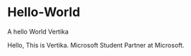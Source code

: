 # Hello-World
A hello World Vertika

Hello, This is Vertika. Microsoft Student Partner at Microsoft. 
